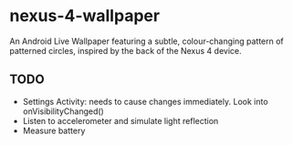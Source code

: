 nexus-4-wallpaper
=================

An Android Live Wallpaper featuring a subtle, colour-changing pattern of patterned circles, inspired by
the back of the Nexus 4 device.

TODO
----

* Settings Activity: needs to cause changes immediately. Look into onVisibilityChanged()
* Listen to accelerometer and simulate light reflection
* Measure battery
